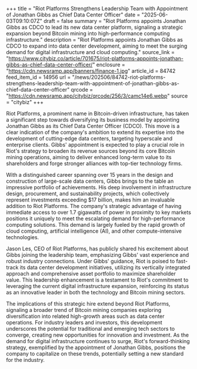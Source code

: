 +++
title = "Riot Platforms Strengthens Leadership Team with Appointment of Jonathan Gibbs as Chief Data Center Officer"
date = "2025-06-03T09:10:07Z"
draft = false
summary = "Riot Platforms appoints Jonathan Gibbs as CDCO to lead its new data center platform, signaling a strategic expansion beyond Bitcoin mining into high-performance computing infrastructure."
description = "Riot Platforms appoints Jonathan Gibbs as CDCO to expand into data center development, aiming to meet the surging demand for digital infrastructure and cloud computing."
source_link = "https://www.citybiz.co/article/701675/riot-platforms-appoints-jonathan-gibbs-as-chief-data-center-officer/"
enclosure = "https://cdn.newsramp.app/banners/finance-1.jpg"
article_id = 84742
feed_item_id = 14956
url = "/news/202506/84742-riot-platforms-strengthens-leadership-team-with-appointment-of-jonathan-gibbs-as-chief-data-center-officer"
qrcode = "https://cdn.newsramp.app/citybiz/qrcode/256/3/camc14e6.webp"
source = "citybiz"
+++

<p>Riot Platforms, a prominent name in Bitcoin-driven infrastructure, has taken a significant step towards diversifying its business model by appointing Jonathan Gibbs as its Chief Data Center Officer (CDCO). This move is a clear indication of the company's ambition to extend its expertise into the development of cutting-edge data centers, targeting hyperscale and enterprise clients. Gibbs' appointment is expected to play a crucial role in Riot's strategy to broaden its revenue sources beyond its core Bitcoin mining operations, aiming to deliver enhanced long-term value to its shareholders and forge stronger alliances with top-tier technology firms.</p><p>With a distinguished career spanning over 15 years in the design and construction of large-scale data centers, Gibbs brings to the table an impressive portfolio of achievements. His deep involvement in infrastructure design, procurement, and sustainability projects, which collectively represent investments exceeding $17 billion, makes him an invaluable addition to Riot Platforms. The company's strategic advantage of having immediate access to over 1.7 gigawatts of power in proximity to key markets positions it uniquely to meet the escalating demand for high-performance computing solutions. This demand is largely fueled by the rapid growth of cloud computing, artificial intelligence (AI), and other compute-intensive technologies.</p><p>Jason Les, CEO of Riot Platforms, has publicly shared his excitement about Gibbs joining the leadership team, emphasizing Gibbs' vast experience and robust industry connections. Under Gibbs' guidance, Riot is poised to fast-track its data center development initiatives, utilizing its vertically integrated approach and comprehensive asset portfolio to maximize shareholder value. This leadership enhancement is a testament to Riot's commitment to leveraging the current digital infrastructure expansion, reinforcing its status as an innovative leader in both the technology and Bitcoin mining sectors.</p><p>The implications of this strategic hire extend beyond Riot Platforms, signaling a broader trend of Bitcoin mining companies exploring diversification into related high-growth areas such as data center operations. For industry leaders and investors, this development underscores the potential for traditional and emerging tech sectors to converge, creating new opportunities for innovation and investment. As the demand for digital infrastructure continues to surge, Riot's forward-thinking strategy, exemplified by the appointment of Jonathan Gibbs, positions the company to capitalize on these trends, potentially setting a new standard for the industry.</p>